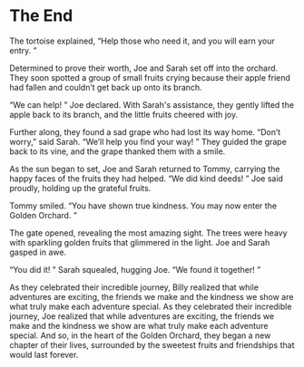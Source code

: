 # The End
The tortoise explained, “Help those who need it, and you will earn your entry. ”

Determined to prove their worth, Joe and Sarah set off into the orchard. They soon spotted a group of small fruits crying because their apple friend had fallen and couldn’t get back up onto its branch. 

“We can help! ” Joe declared. With Sarah's assistance, they gently lifted the apple back to its branch, and the little fruits cheered with joy. 

Further along, they found a sad grape who had lost its way home. “Don’t worry,” said Sarah. “We’ll help you find your way! ” They guided the grape back to its vine, and the grape thanked them with a smile. 

As the sun began to set, Joe and Sarah returned to Tommy, carrying the happy faces of the fruits they had helped. “We did kind deeds! ” Joe said proudly, holding up the grateful fruits. 

Tommy smiled. “You have shown true kindness. You may now enter the Golden Orchard. ”

The gate opened, revealing the most amazing sight. The trees were heavy with sparkling golden fruits that glimmered in the light. Joe and Sarah gasped in awe. 

“You did it! ” Sarah squealed, hugging Joe. “We found it together! ”

As they celebrated their incredible journey, Billy realized that while adventures are exciting, the friends we make and the kindness we show are what truly make each adventure special.
As they celebrated their incredible journey, Joe realized that while adventures are exciting, the friends we make and the kindness we show are what truly make each adventure special. And so, in the heart of the Golden Orchard, they began a new chapter of their lives, surrounded by the sweetest fruits and friendships that would last forever. 
